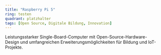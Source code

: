 ```yaml
---
title: "Raspberry Pi 5"
ring: testen
quadrant: platzhalter
tags: [Open Source, Digitale Bildung, Innovation]
---
```


Leistungsstarker Single-Board-Computer mit Open-Source-Hardware-Design und umfangreichen Erweiterungsmöglichkeiten für Bildung und IoT-Projekte.

